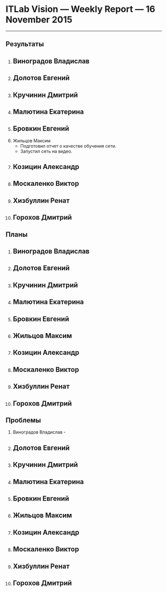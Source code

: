 # ITLab Vision — Weekly Report — 16 November 2015

----------------

## Результаты

  1. Виноградов Владислав
     - 
  1. Долотов Евгений
     -
  1. Кручинин Дмитрий
     -
  1. Малютина Екатерина
     -
  1. Бровкин Евгений
     -
  1. Жильцов Максим
     - Подготовил отчет о качестве обучения сети.
     - Запустил сеть на видео.
  1. Козицин Александр
     -
  1. Москаленко Виктор
     -
  1. Хизбуллин Ренат
     -
  1. Горохов Дмитрий
     -

## Планы

  1. Виноградов Владислав
     -
  1. Долотов Евгений
     -
  1. Кручинин Дмитрий
     -
  1. Малютина Екатерина
     -
  1. Бровкин Евгений
     -
  1. Жильцов Максим
     -
  1. Козицин Александр
     -
  1. Москаленко Виктор
     -
  1. Хизбуллин Ренат
     -
  1. Горохов Дмитрий
     -

## Проблемы
   1. Виноградов Владислав
     -
  1. Долотов Евгений
     -
  1. Кручинин Дмитрий
     -
  1. Малютина Екатерина
     -
  1. Бровкин Евгений
     -
  1. Жильцов Максим
     -
  1. Козицин Александр
     -
  1. Москаленко Виктор
     -
  1. Хизбуллин Ренат
     -
  1. Горохов Дмитрий
     -
